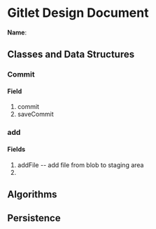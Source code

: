# Gitlet Design Document

**Name**:

## Classes and Data Structures

### Commit

#### Field 

1. commit 
2. saveCommit 


###  add

#### Fields

1. addFile -- add file from blob to staging area
2.  


## Algorithms

## Persistence

